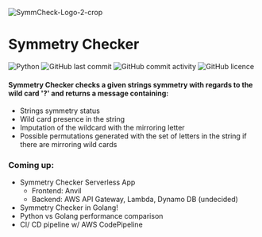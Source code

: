 
![SymmCheck-Logo-2-crop](https://user-images.githubusercontent.com/54140709/148549727-ffbfaec0-a9e3-48f1-8464-7dbbfe61efa3.png)
# Symmetry Checker 
![Python](https://img.shields.io/badge/python-3670A0?style=plastic&logo=python&logoColor=ffdd54)
![GitHub last commit](https://img.shields.io/github/last-commit/DorukBu/SymmetryChecker)
![GitHub commit activity](https://img.shields.io/github/commit-activity/m/DorukBu/SymmetryChecker)
![GitHub licence](https://img.shields.io/github/license/DorukBu/SymmetryChecker)

#### Symmetry Checker checks a given strings symmetry with regards to the wild card '?' and returns a message containing:
- Strings symmetry status
- Wild card presence in the string
- Imputation of the wildcard with the mirroring letter
- Possible permutations generated with the set of letters in the string if there are mirroring wild cards

### Coming up:
- Symmetry Checker Serverless App
  - Frontend: Anvil
  - Backend: AWS API Gateway, Lambda, Dynamo DB (undecided)
- Symmetry Checker in Golang!
- Python vs Golang performance comparison
- CI/ CD pipeline w/ AWS CodePipeline
